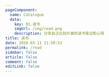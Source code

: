 ```yaml
---
pageComponent: 
  name: Catalogue
  data: 
    key: 01.读书
    imgUrl: /img/read.png
    description: 分享自己比较片面的读书笔记和心得
title: 读书
date: 2020-03-11 21:50:53
permalink: /read
sidebar: false
article: false
comment: false
editLink: false
---
```



